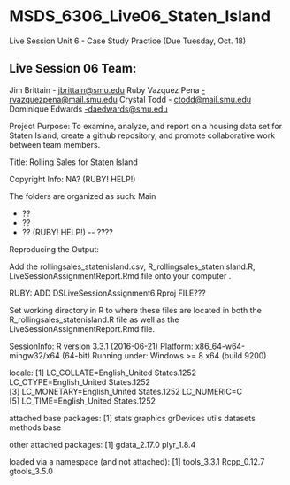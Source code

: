# MSDS_6306_Live06_Staten_Island

Live Session Unit 6 - Case Study Practice
  (Due Tuesday, Oct. 18)
  
Live Session 06 Team:
-----------------------
Jim Brittain - jbrittain@smu.edu
Ruby Vazquez Pena -rvazquezpena@mail.smu.edu
Crystal Todd - ctodd@mail.smu.edu
Dominique Edwards -daedwards@smu.edu

Project Purpose: To examine, analyze, and report on a housing data set for Staten Island, create a github repository, and promote collaborative work between team members.

Title: Rolling Sales for Staten Island

Copyright Info: NA? (RUBY! HELP!)

The folders are organized as such:
Main
 - ??
 - ??
 - ?? (RUBY! HELP!)
   -- ????

Reproducing the Output:

Add the rollingsales_statenisland.csv, R_rollingsales_statenisland.R, LiveSessionAssignmentReport.Rmd file onto your computer .

RUBY: ADD DSLiveSessionAssignment6.Rproj FILE???

Set working directory in R to where these files are located in both the R_rollingsales_statenisland.R file as well as the LiveSessionAssignmentReport.Rmd file.


SessionInfo:
R version 3.3.1 (2016-06-21)
Platform: x86_64-w64-mingw32/x64 (64-bit)
Running under: Windows >= 8 x64 (build 9200)

locale:
[1] LC_COLLATE=English_United States.1252  LC_CTYPE=English_United States.1252   
[3] LC_MONETARY=English_United States.1252 LC_NUMERIC=C                          
[5] LC_TIME=English_United States.1252    

attached base packages:
[1] stats     graphics  grDevices utils     datasets  methods   base     

other attached packages:
[1] gdata_2.17.0 plyr_1.8.4  

loaded via a namespace (and not attached):
[1] tools_3.3.1  Rcpp_0.12.7  gtools_3.5.0
